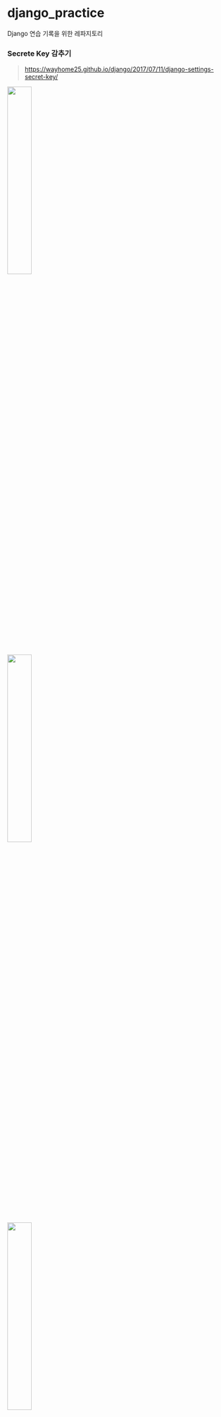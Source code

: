 # django_practice
Django 연습 기록을 위한 레파지토리

### Secrete Key 감추기
> https://wayhome25.github.io/django/2017/07/11/django-settings-secret-key/

<img src="dremary.gif" width="33%" height="33%">

<br>

<img src="jasosul.gif" width="33%" height="33%">

<br>

<img src="soon.gif" width="33%" height="33%">